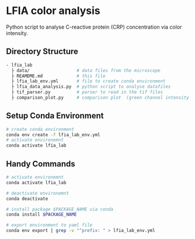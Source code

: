 # LFIA color analysis

Python script to analyse C-reactive protein (CRP) concentration via color intensity.

## Directory Structure

```bash
- lfia_lab
  ├ data/                  # data files from the microscope
  ├ REAMDME.md             # this file
  ├ lfia_lab_env.yml       # file to create conda environment
  ├ lfia_data_analysis.py  # python script to analyse datafiles
  ├ tif_parser.py          # parser to read in the tif files
  ├ comparison_plot.py     # comparison plot  (green channel intensity over concentration
```

## Setup Conda Environment

```bash
# create conda environment
conda env create -f lfia_lab_env.yml
# activate environemnt
conda activate lfia_lab
```

## Handy Commands

```bash
# activate environemnt
conda activate lfia_lab

# deactivate environemnt
conda deactivate

# install package $PACKAGE_NAME via conda
conda install $PACKAGE_NAME

# export environment to yaml file
conda env export | grep -v "^prefix: " > lfia_lab_env.yml
```
